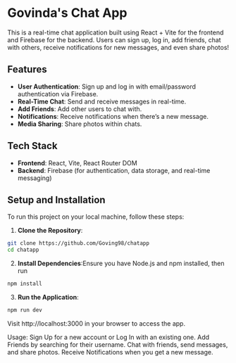# Govinda's Chat App


This is a real-time chat application built using React + Vite for the frontend and Firebase for the backend. Users can sign up, log in, add friends, chat with others, receive notifications for new messages, and even share photos!

## Features
- **User Authentication**: Sign up and log in with email/password authentication via Firebase.
- **Real-Time Chat**: Send and receive messages in real-time.
- **Add Friends**: Add other users to chat with.
- **Notifications**: Receive notifications when there’s a new message.
- **Media Sharing**: Share photos within chats.

## Tech Stack
- **Frontend**: React, Vite, React Router DOM
- **Backend**: Firebase (for authentication, data storage, and real-time messaging)

## Setup and Installation
To run this project on your local machine, follow these steps:

1. **Clone the Repository**:
```bash
git clone https://github.com/Goving98/chatapp
cd chatapp
```

2. **Install Dependencies**:Ensure you have Node.js and npm installed, then run
```bash
npm install
```
3. **Run the Application**:
```bash
npm run dev
```

Visit http://localhost:3000 in your browser to access the app.

Usage:
Sign Up for a new account or Log In with an existing one.
Add Friends by searching for their username.
Chat with friends, send messages, and share photos.
Receive Notifications when you get a new message.




